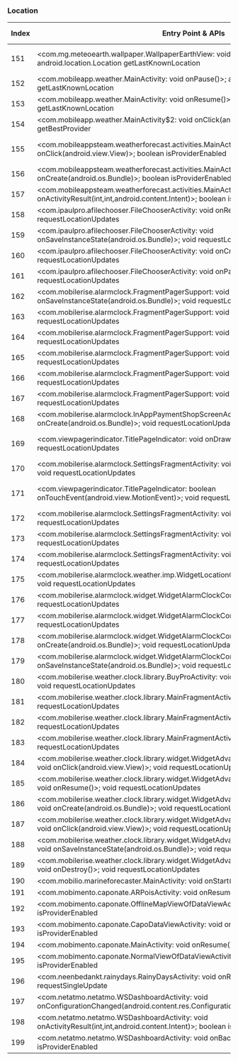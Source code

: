 ### Location
| Index | Entry Point & APIs | Screen shot | Resource id | Label |
| ------------- | ------------- | ------------- |-------------|-------------|
| 151 | <com.mg.meteoearth.wallpaper.WallpaperEarthView: void onResume()>; android.location.Location getLastKnownLocation | ![](C:\Users\hfu\Documents\COSMOS\output\py\Play_win8\Weather\com.mg.meteoearth\com.mg.meteoearth.wallpaper.PreferencesEarthViewActivity.png) | {'2131755372': <sensitive_component.SensitiveComponent.SensitiveView object at 0x0A1B6550>} | |
| 152 | <com.mobileapp.weather.MainActivity: void onPause()>; android.location.Location getLastKnownLocation | ![](C:\Users\hfu\Documents\COSMOS\output\py\Play_win8\Weather\com.mobileapp.weather\com.mobileapp.weather.MainActivity.png) |  | |
| 153 | <com.mobileapp.weather.MainActivity: void onResume()>; android.location.Location getLastKnownLocation | ![](C:\Users\hfu\Documents\COSMOS\output\py\Play_win8\Weather\com.mobileapp.weather\com.mobileapp.weather.MainActivity.png) |  | |
| 154 | <com.mobileapp.weather.MainActivity$2: void onClick(android.view.View)>; java.lang.String getBestProvider | ![](C:\Users\hfu\Documents\COSMOS\output\py\Play_win8\Weather\com.mobileapp.weather\com.mobileapp.weather.MainActivity.png) |  | |
| 155 | <com.mobileappsteam.weatherforecast.activities.MainActivity$3: void onClick(android.view.View)>; boolean isProviderEnabled | ![](C:\Users\hfu\Documents\COSMOS\output\py\Play_win8\Weather\com.mobileappsteam.weatherforecast\com.mobileappsteam.weatherforecast.activities.MainActivity.png) | {'2131624069': <sensitive_component.SensitiveComponent.SensitiveView object at 0x0A1B6FB0>} | |
| 156 | <com.mobileappsteam.weatherforecast.activities.MainActivity: void onCreate(android.os.Bundle)>; boolean isProviderEnabled | ![](C:\Users\hfu\Documents\COSMOS\output\py\Play_win8\Weather\com.mobileappsteam.weatherforecast\com.mobileappsteam.weatherforecast.activities.MainActivity.png) |  | |
| 157 | <com.mobileappsteam.weatherforecast.activities.MainActivity: void onActivityResult(int,int,android.content.Intent)>; boolean isProviderEnabled | ![](C:\Users\hfu\Documents\COSMOS\output\py\Play_win8\Weather\com.mobileappsteam.weatherforecast\com.mobileappsteam.weatherforecast.activities.MainActivity.png) |  | |
| 158 | <com.ipaulpro.afilechooser.FileChooserActivity: void onResume()>; void requestLocationUpdates | ![](C:\Users\hfu\Documents\COSMOS\output\py\Play_win8\Weather\com.mobilerise.alarmclock\com.ipaulpro.afilechooser.FileChooserActivity.png) |  | |
| 159 | <com.ipaulpro.afilechooser.FileChooserActivity: void onSaveInstanceState(android.os.Bundle)>; void requestLocationUpdates | ![](C:\Users\hfu\Documents\COSMOS\output\py\Play_win8\Weather\com.mobilerise.alarmclock\com.ipaulpro.afilechooser.FileChooserActivity.png) |  | |
| 160 | <com.ipaulpro.afilechooser.FileChooserActivity: void onCreate(android.os.Bundle)>; void requestLocationUpdates | ![](C:\Users\hfu\Documents\COSMOS\output\py\Play_win8\Weather\com.mobilerise.alarmclock\com.ipaulpro.afilechooser.FileChooserActivity.png) |  | |
| 161 | <com.ipaulpro.afilechooser.FileChooserActivity: void onPause()>; void requestLocationUpdates | ![](C:\Users\hfu\Documents\COSMOS\output\py\Play_win8\Weather\com.mobilerise.alarmclock\com.ipaulpro.afilechooser.FileChooserActivity.png) |  | |
| 162 | <com.mobilerise.alarmclock.FragmentPagerSupport: void onSaveInstanceState(android.os.Bundle)>; void requestLocationUpdates | ![](C:\Users\hfu\Documents\COSMOS\output\py\Play_win8\Weather\com.mobilerise.alarmclock\com.mobilerise.alarmclock.FragmentPagerSupport.png) |  | |
| 163 | <com.mobilerise.alarmclock.FragmentPagerSupport: void onResume()>; void requestLocationUpdates | ![](C:\Users\hfu\Documents\COSMOS\output\py\Play_win8\Weather\com.mobilerise.alarmclock\com.mobilerise.alarmclock.FragmentPagerSupport.png) |  | |
| 164 | <com.mobilerise.alarmclock.FragmentPagerSupport: void onDestroy()>; void requestLocationUpdates | ![](C:\Users\hfu\Documents\COSMOS\output\py\Play_win8\Weather\com.mobilerise.alarmclock\com.mobilerise.alarmclock.FragmentPagerSupport.png) |  | |
| 165 | <com.mobilerise.alarmclock.FragmentPagerSupport: void onStop()>; void requestLocationUpdates | ![](C:\Users\hfu\Documents\COSMOS\output\py\Play_win8\Weather\com.mobilerise.alarmclock\com.mobilerise.alarmclock.FragmentPagerSupport.png) |  | |
| 166 | <com.mobilerise.alarmclock.FragmentPagerSupport: void onBackPressed()>; void requestLocationUpdates | ![](C:\Users\hfu\Documents\COSMOS\output\py\Play_win8\Weather\com.mobilerise.alarmclock\com.mobilerise.alarmclock.FragmentPagerSupport.png) |  | |
| 167 | <com.mobilerise.alarmclock.FragmentPagerSupport: void onStart()>; void requestLocationUpdates | ![](C:\Users\hfu\Documents\COSMOS\output\py\Play_win8\Weather\com.mobilerise.alarmclock\com.mobilerise.alarmclock.FragmentPagerSupport.png) |  | |
| 168 | <com.mobilerise.alarmclock.InAppPaymentShopScreenActivityKindleVersion: void onCreate(android.os.Bundle)>; void requestLocationUpdates | ![](C:\Users\hfu\Documents\COSMOS\output\py\Play_win8\Weather\com.mobilerise.alarmclock\com.mobilerise.alarmclock.InAppPaymentShopScreenActivityKindleVersion.png) |  | |
| 169 | <com.viewpagerindicator.TitlePageIndicator: void onDraw(android.graphics.Canvas)>; void requestLocationUpdates | ![](C:\Users\hfu\Documents\COSMOS\output\py\Play_win8\Weather\com.mobilerise.alarmclock\com.mobilerise.alarmclock.SettingsFragmentActivity.png) | {'2131296727': <sensitive_component.SensitiveComponent.SensitiveView object at 0x0A1FF0F0>} | |
| 170 | <com.mobilerise.alarmclock.SettingsFragmentActivity: void onCreate(android.os.Bundle)>; void requestLocationUpdates | ![](C:\Users\hfu\Documents\COSMOS\output\py\Play_win8\Weather\com.mobilerise.alarmclock\com.mobilerise.alarmclock.SettingsFragmentActivity.png) |  | |
| 171 | <com.viewpagerindicator.TitlePageIndicator: boolean onTouchEvent(android.view.MotionEvent)>; void requestLocationUpdates | ![](C:\Users\hfu\Documents\COSMOS\output\py\Play_win8\Weather\com.mobilerise.alarmclock\com.mobilerise.alarmclock.SettingsFragmentActivity.png) | {'2131296727': <sensitive_component.SensitiveComponent.SensitiveView object at 0x0A1FF530>} | |
| 172 | <com.mobilerise.alarmclock.SettingsFragmentActivity: void onStart()>; void requestLocationUpdates | ![](C:\Users\hfu\Documents\COSMOS\output\py\Play_win8\Weather\com.mobilerise.alarmclock\com.mobilerise.alarmclock.SettingsFragmentActivity.png) |  | |
| 173 | <com.mobilerise.alarmclock.SettingsFragmentActivity: void onStop()>; void requestLocationUpdates | ![](C:\Users\hfu\Documents\COSMOS\output\py\Play_win8\Weather\com.mobilerise.alarmclock\com.mobilerise.alarmclock.SettingsFragmentActivity.png) |  | |
| 174 | <com.mobilerise.alarmclock.SettingsFragmentActivity: void onResume()>; void requestLocationUpdates | ![](C:\Users\hfu\Documents\COSMOS\output\py\Play_win8\Weather\com.mobilerise.alarmclock\com.mobilerise.alarmclock.SettingsFragmentActivity.png) |  | |
| 175 | <com.mobilerise.alarmclock.weather.imp.WidgetLocationConfigureActivity: void onStop()>; void requestLocationUpdates | ![](C:\Users\hfu\Documents\COSMOS\output\py\Play_win8\Weather\com.mobilerise.alarmclock\com.mobilerise.alarmclock.weather.imp.WidgetLocationConfigureActivity.png) |  | |
| 176 | <com.mobilerise.alarmclock.widget.WidgetAlarmClockConfigure: void onResume()>; void requestLocationUpdates | ![](C:\Users\hfu\Documents\COSMOS\output\py\Play_win8\Weather\com.mobilerise.alarmclock\com.mobilerise.alarmclock.widget.WidgetAlarmClockConfigure.png) |  | |
| 177 | <com.mobilerise.alarmclock.widget.WidgetAlarmClockConfigure: void onDestroy()>; void requestLocationUpdates | ![](C:\Users\hfu\Documents\COSMOS\output\py\Play_win8\Weather\com.mobilerise.alarmclock\com.mobilerise.alarmclock.widget.WidgetAlarmClockConfigure.png) |  | |
| 178 | <com.mobilerise.alarmclock.widget.WidgetAlarmClockConfigure: void onCreate(android.os.Bundle)>; void requestLocationUpdates | ![](C:\Users\hfu\Documents\COSMOS\output\py\Play_win8\Weather\com.mobilerise.alarmclock\com.mobilerise.alarmclock.widget.WidgetAlarmClockConfigure.png) |  | |
| 179 | <com.mobilerise.alarmclock.widget.WidgetAlarmClockConfigure: void onSaveInstanceState(android.os.Bundle)>; void requestLocationUpdates | ![](C:\Users\hfu\Documents\COSMOS\output\py\Play_win8\Weather\com.mobilerise.alarmclock\com.mobilerise.alarmclock.widget.WidgetAlarmClockConfigure.png) |  | |
| 180 | <com.mobilerise.weather.clock.library.BuyProActivity: void onCreate(android.os.Bundle)>; void requestLocationUpdates | ![](C:\Users\hfu\Documents\COSMOS\output\py\Play_win8\Weather\com.mobilerise.weatherriseclock\com.mobilerise.weather.clock.library.BuyProActivity.png) |  | |
| 181 | <com.mobilerise.weather.clock.library.MainFragmentActivity: void onDestroy()>; void requestLocationUpdates | ![](C:\Users\hfu\Documents\COSMOS\output\py\Play_win8\Weather\com.mobilerise.weatherriseclock\com.mobilerise.weather.clock.library.MainFragmentActivity.png) |  | |
| 182 | <com.mobilerise.weather.clock.library.MainFragmentActivity: void onStop()>; void requestLocationUpdates | ![](C:\Users\hfu\Documents\COSMOS\output\py\Play_win8\Weather\com.mobilerise.weather.clock.free\com.mobilerise.weather.clock.library.MainFragmentActivity.png) |  | |
| 183 | <com.mobilerise.weather.clock.library.MainFragmentActivity: void onStart()>; void requestLocationUpdates | ![](C:\Users\hfu\Documents\COSMOS\output\py\Play_win8\Weather\com.mobilerise.weatherriseclock\com.mobilerise.weather.clock.library.MainFragmentActivity.png) |  | |
| 184 | <com.mobilerise.weather.clock.library.widget.WidgetAdvancedConfigureFragmentActivity$8: void onClick(android.view.View)>; void requestLocationUpdates | ![](C:\Users\hfu\Documents\COSMOS\output\py\Play_win8\Weather\com.mobilerise.weatherriseclock\com.mobilerise.weather.clock.library.widget.WidgetAdvancedConfigureFragmentActivity.png) |  | |
| 185 | <com.mobilerise.weather.clock.library.widget.WidgetAdvancedConfigureFragmentActivity: void onResume()>; void requestLocationUpdates | ![](C:\Users\hfu\Documents\COSMOS\output\py\Play_win8\Weather\com.mobilerise.weatherriseclock\com.mobilerise.weather.clock.library.widget.WidgetAdvancedConfigureFragmentActivity.png) |  | |
| 186 | <com.mobilerise.weather.clock.library.widget.WidgetAdvancedConfigureFragmentActivity: void onCreate(android.os.Bundle)>; void requestLocationUpdates | ![](C:\Users\hfu\Documents\COSMOS\output\py\Play_win8\Weather\com.mobilerise.weatherriseclock\com.mobilerise.weather.clock.library.widget.WidgetAdvancedConfigureFragmentActivity.png) |  | |
| 187 | <com.mobilerise.weather.clock.library.widget.WidgetAdvancedConfigureFragmentActivity$7: void onClick(android.view.View)>; void requestLocationUpdates | ![](C:\Users\hfu\Documents\COSMOS\output\py\Play_win8\Weather\com.mobilerise.weatherriseclock\com.mobilerise.weather.clock.library.widget.WidgetAdvancedConfigureFragmentActivity.png) |  | |
| 188 | <com.mobilerise.weather.clock.library.widget.WidgetAdvancedConfigureFragmentActivity: void onSaveInstanceState(android.os.Bundle)>; void requestLocationUpdates | ![](C:\Users\hfu\Documents\COSMOS\output\py\Play_win8\Weather\com.mobilerise.weatherriseclock\com.mobilerise.weather.clock.library.widget.WidgetAdvancedConfigureFragmentActivity.png) |  | |
| 189 | <com.mobilerise.weather.clock.library.widget.WidgetAdvancedConfigureFragmentActivity: void onDestroy()>; void requestLocationUpdates | ![](C:\Users\hfu\Documents\COSMOS\output\py\Play_win8\Weather\com.mobilerise.weatherriseclock\com.mobilerise.weather.clock.library.widget.WidgetAdvancedConfigureFragmentActivity.png) |  | |
| 190 | <com.mobilio.marineforecaster.MainActivity: void onStart()>; boolean isProviderEnabled | ![](C:\Users\hfu\Documents\COSMOS\output\py\Play_win8\Weather\com.mobilio.marineforecaster\com.mobilio.marineforecaster.MainActivity.png) |  | |
| 191 | <com.mobimento.caponate.ARPoisActivity: void onResume()>; boolean isProviderEnabled | ![](C:\Users\hfu\Documents\COSMOS\output\py\Play_win8\Weather\com.mobincube.android.sc_3D6FDE\com.mobimento.caponate.ARPoisActivity.png) |  | |
| 192 | <com.mobimento.caponate.OfflineMapViewOfDataViewActivity: void onResume()>; boolean isProviderEnabled | ![](C:\Users\hfu\Documents\COSMOS\output\py\Play_win8\Weather\com.mobincube.android.sc_3D6FDE\com.mobimento.caponate.OfflineMapViewOfDataViewActivity.png) |  | |
| 193 | <com.mobimento.caponate.CapoDataViewActivity: void onResume()>; boolean isProviderEnabled | ![](C:\Users\hfu\Documents\COSMOS\output\py\Play_win8\Weather\com.mobincube.android.sc_3DJS18\com.mobimento.caponate.CapoDataViewActivity.png) |  | |
| 194 | <com.mobimento.caponate.MainActivity: void onResume()>; boolean isProviderEnabled | ![](C:\Users\hfu\Documents\COSMOS\output\py\Play_win8\Weather\com.mobincube.android.sc_3E5ECK\com.mobimento.caponate.MainActivity.png) |  | |
| 195 | <com.mobimento.caponate.NormalViewOfDataViewActivity: void onResume()>; boolean isProviderEnabled | ![](C:\Users\hfu\Documents\COSMOS\output\py\Play_win8\Weather\com.mobincube.empbcs_clima.sc_31GJAB\com.mobimento.caponate.NormalViewOfDataViewActivity.png) |  | |
| 196 | <com.neenbedankt.rainydays.RainyDaysActivity: void onResume()>; void requestSingleUpdate | ![](C:\Users\hfu\Documents\COSMOS\output\py\Play_win8\Weather\com.neenbedankt.rainydays\com.neenbedankt.rainydays.RainyDaysActivity.png) |  | |
| 197 | <com.netatmo.netatmo.WSDashboardActivity: void onConfigurationChanged(android.content.res.Configuration)>; boolean isProviderEnabled | ![](C:\Users\hfu\Documents\COSMOS\output\py\Play_win8\Weather\com.netatmo.netatmo\com.netatmo.netatmo.WSDashboardActivity.png) |  | |
| 198 | <com.netatmo.netatmo.WSDashboardActivity: void onActivityResult(int,int,android.content.Intent)>; boolean isProviderEnabled | ![](C:\Users\hfu\Documents\COSMOS\output\py\Play_win8\Weather\com.netatmo.netatmo\com.netatmo.netatmo.WSDashboardActivity.png) |  | |
| 199 | <com.netatmo.netatmo.WSDashboardActivity: void onBackPressed()>; boolean isProviderEnabled | ![](C:\Users\hfu\Documents\COSMOS\output\py\Play_win8\Weather\com.netatmo.netatmo\com.netatmo.netatmo.WSDashboardActivity.png) |  | |
